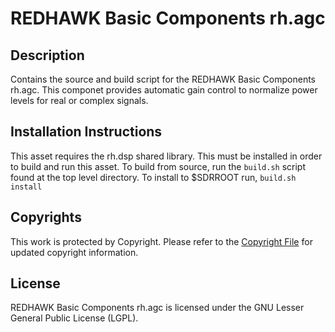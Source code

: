 # REDHAWK Basic Components rh.agc
 
## Description

Contains the source and build script for the REDHAWK Basic Components rh.agc. This componet provides automatic gain control to normalize power levels for real or complex signals.
 
## Installation Instructions
This asset requires the rh.dsp shared library. This must be installed in order to build and run this asset.
To build from source, run the `build.sh` script found at the top level directory. To install to $SDRROOT run, `build.sh install`

## Copyrights

This work is protected by Copyright. Please refer to the [Copyright File](COPYRIGHT) for updated copyright information.

## License

REDHAWK Basic Components rh.agc is licensed under the GNU Lesser General Public License (LGPL).